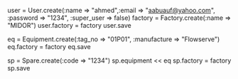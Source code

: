 user = User.create(:name => "ahmed",:email => "aabuauf@yahoo.com", :password => "1234", :super_user => false)
factory = Factory.create(:name => "MIDOR") 
user.factory = factory
user.save

eq = Equipment.create(:tag_no => "01P01", :manufacture => "Flowserve")
eq.factory = factory
eq.save

sp = Spare.create(:code => "1234")
sp.equipment << eq
sp.factory = factory
sp.save